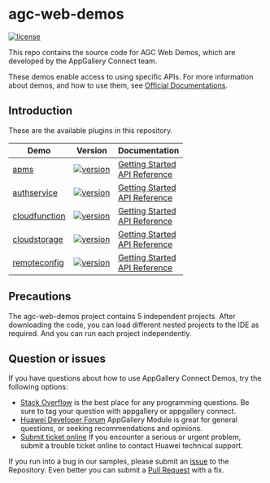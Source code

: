 # agc-web-demos
[![license](https://img.shields.io/badge/license-Apache--2.0-green)](./LICENCE)

This repo contains the source code for AGC Web Demos, which are developed by the AppGallery Connect team.

These demos enable access to using specific APIs. For more information
about demos, and how to use them, see
[Official Documentations](https://developer.huawei.com/consumer/cn/doc/development/AppGallery-connect-Guides/agc-get-started-web).


## Introduction
These are the available plugins in this repository.

| Demo | Version | Documentation |
|--------|-----|-----|
| [apms](./apms) | [![version](https://img.shields.io/badge/Release-1.4.1.301-yellow)](./agc-apms-demo-javascript) | [Getting Started](https://developer.huawei.com/consumer/en/doc/development/AppGallery-connect-Guides/agc-apm-getstarted-web) <br/> [API Reference](https://developer.huawei.com/consumer/en/doc/development/AppGallery-connect-References/agc-apm-service-webapi-overview) |
| [authservice](./authservice) | [![version](https://img.shields.io/badge/Release-1.4.1-yellow)](./agc-authservice-demo-javascript) | [Getting Started](https://developer.huawei.com/consumer/en/doc/development/AppGallery-connect-Guides/agc-auth-web-getstarted-0000001053612703) <br/> [API Reference](https://developer.huawei.com/consumer/en/doc/development/AppGallery-connect-References/agc-auth-service-webapi-overview-0000001054343230) |
| [cloudfunction](./cloudfunction) | [![version](https://img.shields.io/badge/Release-1.4.1-yellow)](./agc-cloudfunction-demo-javascript) | [Getting Started](https://developer.huawei.com/consumer/en/doc/development/AppGallery-connect-Guides/agc-cloudfunction-appcall-web) <br/> [API Reference](https://developer.huawei.com/consumer/en/doc/development/AppGallery-connect-References/agc-cloudfunction-webapi-overview) |
| [cloudstorage](./cloudstorage) | [![version](https://img.shields.io/badge/Release-1.2.1-yellow)](./agc-cloudstorage-demo-javascript) | [Getting Started](https://developer.huawei.com/consumer/cn/doc/development/AppGallery-connect-Guides/agc-cloudstorage-getstarted-web) <br/> [API Reference](https://developer.huawei.com/consumer/en/doc/development/AppGallery-connect-References/Overview-web) |
| [remoteconfig](./remoteconfig) | [![version](https://img.shields.io/badge/Release-1.4.1-yellow)](./agc-romoteconfig-demo-javascript) | [Getting Started](https://developer.huawei.com/consumer/en/doc/development/AppGallery-connect-Guides/agc-remoteconfig-web-getstarted-0000001056501223) <br/> [API Reference](https://developer.huawei.com/consumer/en/doc/development/AppGallery-connect-References/web-remoteconfig-overview-0000001057829368) |

## Precautions
The agc-web-demos project contains 5 independent projects. After downloading the code, you can load different nested projects to the IDE as required. And you can run each project independently.

## Question or issues
If you have questions about how to use AppGallery Connect Demos, try the following options:  
* [Stack Overflow](https://stackoverflow.com/questions/tagged/appgallery) is the best place for any programming questions. Be sure to tag your question with appgallery or appgallery connect.  
* [Huawei Developer Forum](https://forums.developer.huawei.com/forumPortal/en/home?fid=0101188387844930001) AppGallery Module is great for general questions, or seeking recommendations and opinions.
* [Submit ticket online](https://developer.huawei.com/consumer/en/support/feedback/#/) If you encounter a serious or urgent problem, submit a trouble ticket online to contact Huawei technical support.

If you run into a bug in our samples, please submit an [issue](https://github.com/AppGalleryConnect/agc-android-demos/issues) to the Repository. Even better you can submit a [Pull Request](https://github.com/AppGalleryConnect/agc-android-demos/pulls) with a fix.
